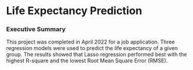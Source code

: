 # Life Expectancy Prediction

### Executive Summary
This project was completed in April 2022 for a job application. Three regression models were used to predict the life expectancy of a given group. The results showed that Lasso regression performed best with the highest R-square and the lowest Root Mean Square Error (RMSE). 
